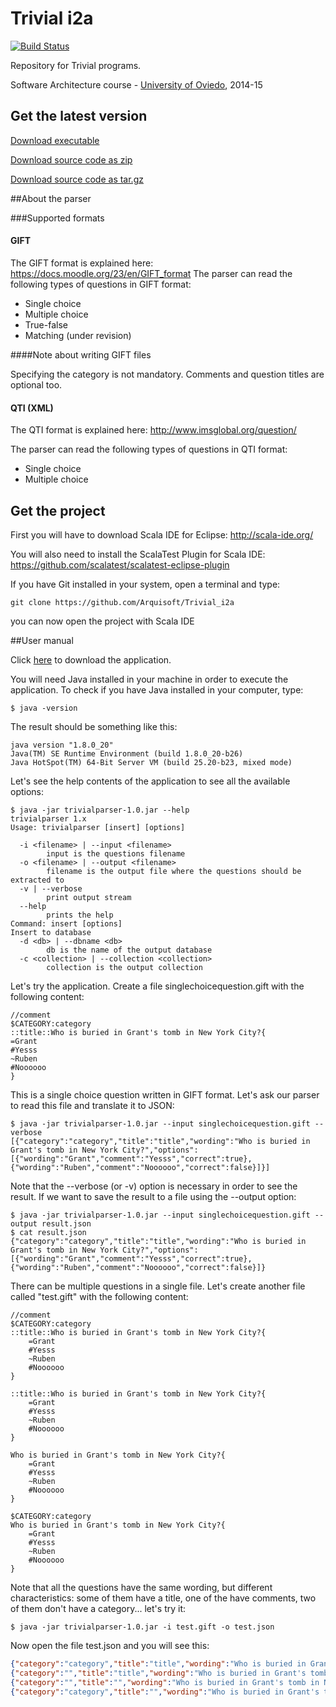Trivial i2a
===============

[![Build
Status](https://travis-ci.org/Arquisoft/Trivial_i2a.svg?branch=master)](https://travis-ci.org/Arquisoft/Trivial_i2a)

Repository for Trivial programs. 

Software Architecture course - [University of Oviedo](http://www.uniovi.es), 2014-15


## Get the latest version

[Download executable](https://github.com/Arquisoft/Trivial_i2a/releases/download/1.0/trivialparser-1.0.jar)

[Download source code as zip](https://github.com/Arquisoft/Trivial_i2a/archive/1.0.zip)

[Download source code as tar.gz](https://github.com/Arquisoft/Trivial_i2a/archive/1.0.tar.gz)

##About the parser

###Supported formats

#### GIFT

The GIFT format is explained here: https://docs.moodle.org/23/en/GIFT_format
The parser can read the following types of questions in GIFT format:

* Single choice
* Multiple choice
* True-false
* Matching (under revision)

####Note about writing GIFT files

Specifying the category is not mandatory. Comments and question titles are optional too.


#### QTI (XML)

The QTI format is explained here: http://www.imsglobal.org/question/

The parser can read the following types of questions in QTI format:

* Single choice
* Multiple choice

## Get the project 

First you will have to download Scala IDE for Eclipse: http://scala-ide.org/

You will also need to install the ScalaTest Plugin for Scala IDE: https://github.com/scalatest/scalatest-eclipse-plugin

If you have Git installed in your system, open a terminal and type:

```
git clone https://github.com/Arquisoft/Trivial_i2a
```

you can now open the project with Scala IDE

##User manual

Click [here](https://github.com/Arquisoft/Trivial_i2a/releases/download/1.0/trivialparser-1.0.jar) to download the application.

You will need Java installed in your machine in order to execute the application. To check if you have Java installed in your computer, type:

```
$ java -version
```

The result should be something like this:

```
java version "1.8.0_20"
Java(TM) SE Runtime Environment (build 1.8.0_20-b26)
Java HotSpot(TM) 64-Bit Server VM (build 25.20-b23, mixed mode)
```

Let's see the help contents of the application to see all the available options:

```
$ java -jar trivialparser-1.0.jar --help
trivialparser 1.x
Usage: trivialparser [insert] [options]

  -i <filename> | --input <filename>
        input is the questions filename
  -o <filename> | --output <filename>
        filename is the output file where the questions should be extracted to
  -v | --verbose
        print output stream
  --help
        prints the help
Command: insert [options]
Insert to database
  -d <db> | --dbname <db>
        db is the name of the output database
  -c <collection> | --collection <collection>
        collection is the output collection
```

Let's try the application. Create a file singlechoicequestion.gift with the following content:

```
//comment
$CATEGORY:category
::title::Who is buried in Grant's tomb in New York City?{
=Grant
#Yesss
~Ruben
#Noooooo
}
```

This is a single choice question written in GIFT format. Let's ask our parser to read this file and translate it to JSON:

```
$ java -jar trivialparser-1.0.jar --input singlechoicequestion.gift --verbose
[{"category":"category","title":"title","wording":"Who is buried in Grant's tomb in New York City?","options":[{"wording":"Grant","comment":"Yesss","correct":true},{"wording":"Ruben","comment":"Noooooo","correct":false}]}]
```

Note that the --verbose (or -v) option is necessary in order to see the result. If we want to save the result to a file using the --output option:

```
$ java -jar trivialparser-1.0.jar --input singlechoicequestion.gift --output result.json
$ cat result.json
{"category":"category","title":"title","wording":"Who is buried in Grant's tomb in New York City?","options":[{"wording":"Grant","comment":"Yesss","correct":true},{"wording":"Ruben","comment":"Noooooo","correct":false}]}
```

There can be multiple questions in a single file. Let's create another file called "test.gift" with the following content:

```
//comment
$CATEGORY:category
::title::Who is buried in Grant's tomb in New York City?{
	=Grant
	#Yesss
	~Ruben
	#Noooooo
}

::title::Who is buried in Grant's tomb in New York City?{
	=Grant
	#Yesss
	~Ruben
	#Noooooo
}

Who is buried in Grant's tomb in New York City?{
	=Grant
	#Yesss
	~Ruben
	#Noooooo
}

$CATEGORY:category
Who is buried in Grant's tomb in New York City?{
	=Grant
	#Yesss
	~Ruben
	#Noooooo
}
```

Note that all the questions have the same wording, but different characteristics: some of them have a title, one of the have comments, two of them don't have a category... let's try it:

```
$ java -jar trivialparser-1.0.jar -i test.gift -o test.json
```

Now open the file test.json and you will see this:

```json
{"category":"category","title":"title","wording":"Who is buried in Grant's tomb in New York City?","options":[{"wording":"Grant","comment":"Yesss","correct":true},{"wording":"Ruben","comment":"Noooooo","correct":false}]}
{"category":"","title":"title","wording":"Who is buried in Grant's tomb in New York City?","options":[{"wording":"Grant","comment":"Yesss","correct":true},{"wording":"Ruben","comment":"Noooooo","correct":false}]}
{"category":"","title":"","wording":"Who is buried in Grant's tomb in New York City?","options":[{"wording":"Grant","comment":"Yesss","correct":true},{"wording":"Ruben","comment":"Noooooo","correct":false}]}
{"category":"category","title":"","wording":"Who is buried in Grant's tomb in New York City?","options":[{"wording":"Grant","comment":"Yesss","correct":true},{"wording":"Ruben","comment":"Noooooo","correct":false}]}
````
